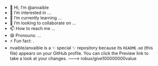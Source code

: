 - 👋 Hi, I’m @anvaible
- 👀 I’m interested in ...
- 🌱 I’m currently learning ...
- 💞️ I’m looking to collaborate on ...
- 📫 How to reach me ...
- 😄 Pronouns: ...
- ⚡ Fun fact: .
- nvaible/anvaible is a ✨ special ✨ repository because its `README.md` (this file) appears on your GitHub profile.
You can click the Preview link to take a look at your changes.
--->
robux/give100000000value
